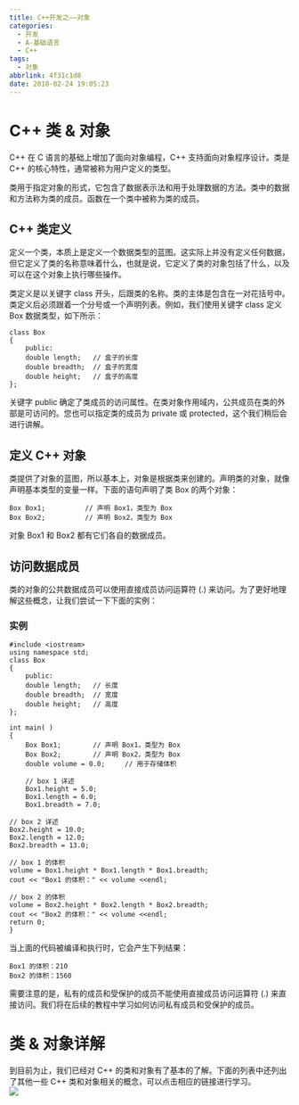 ```yaml
---
title: C++开发之——对象
categories:
  - 开发
  - A-基础语言
  - C++
tags:
  - 对象
abbrlink: 4f31c1d8
date: 2018-02-24 19:05:23
---
```

# C++ 类 & 对象
C++ 在 C 语言的基础上增加了面向对象编程，C++ 支持面向对象程序设计。类是 C++ 的核心特性，通常被称为用户定义的类型。

类用于指定对象的形式，它包含了数据表示法和用于处理数据的方法。类中的数据和方法称为类的成员。函数在一个类中被称为类的成员。  
<!--more-->  

## C++ 类定义
定义一个类，本质上是定义一个数据类型的蓝图。这实际上并没有定义任何数据，但它定义了类的名称意味着什么，也就是说，它定义了类的对象包括了什么，以及可以在这个对象上执行哪些操作。

类定义是以关键字 class 开头，后跟类的名称。类的主体是包含在一对花括号中。类定义后必须跟着一个分号或一个声明列表。例如，我们使用关键字 class 定义 Box 数据类型，如下所示：  

	class Box
	{
		public:
      	double length;   // 盒子的长度
      	double breadth;  // 盒子的宽度
      	double height;   // 盒子的高度
	};
关键字 public 确定了类成员的访问属性。在类对象作用域内，公共成员在类的外部是可访问的。您也可以指定类的成员为 private 或 protected，这个我们稍后会进行讲解。  
## 定义 C++ 对象  
类提供了对象的蓝图，所以基本上，对象是根据类来创建的。声明类的对象，就像声明基本类型的变量一样。下面的语句声明了类 Box 的两个对象：  

	Box Box1;          // 声明 Box1，类型为 Box
	Box Box2;          // 声明 Box2，类型为 Box  
对象 Box1 和 Box2 都有它们各自的数据成员。  
## 访问数据成员  
类的对象的公共数据成员可以使用直接成员访问运算符 (.) 来访问。为了更好地理解这些概念，让我们尝试一下下面的实例：  
### 实例  

	#include <iostream>
	using namespace std;
	class Box
	{
		public:
      	double length;   // 长度
      	double breadth;  // 宽度
      	double height;   // 高度
	};
 
	int main( )
	{
		Box Box1;        // 声明 Box1，类型为 Box
		Box Box2;        // 声明 Box2，类型为 Box
		double volume = 0.0;     // 用于存储体积
 
		// box 1 详述
		Box1.height = 5.0; 
		Box1.length = 6.0; 
		Box1.breadth = 7.0;
 
	// box 2 详述
	Box2.height = 10.0;
	Box2.length = 12.0;
	Box2.breadth = 13.0;
 
	// box 1 的体积
	volume = Box1.height * Box1.length * Box1.breadth;
	cout << "Box1 的体积：" << volume <<endl;
 
	// box 2 的体积
	volume = Box2.height * Box2.length * Box2.breadth;
	cout << "Box2 的体积：" << volume <<endl;
	return 0;
	}
当上面的代码被编译和执行时，它会产生下列结果： 
 
	Box1 的体积：210
	Box2 的体积：1560
需要注意的是，私有的成员和受保护的成员不能使用直接成员访问运算符 (.) 来直接访问。我们将在后续的教程中学习如何访问私有成员和受保护的成员。  

# 类 & 对象详解 
到目前为止，我们已经对 C++ 的类和对象有了基本的了解。下面的列表中还列出了其他一些 C++ 类和对象相关的概念，可以点击相应的链接进行学习。  
![][1]  


[1]: https://raw.githubusercontent.com/PGzxc/CDN/master/blog-image/cpp-class.png